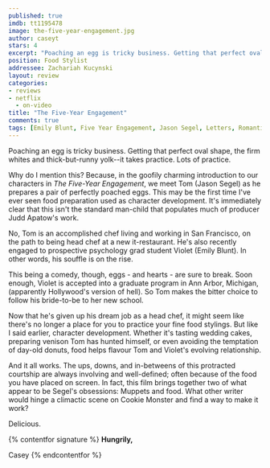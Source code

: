 ```yaml
---
published: true
imdb: tt1195478
image: the-five-year-engagement.jpg
author: caseyt 
stars: 4
excerpt: "Poaching an egg is tricky business. Getting that perfect oval shape, the firm whites and thick-but-runny yolk&mdash;it takes practice. Lots of practice."
position: Food Stylist
addressee: Zachariah Kucynski
layout: review
categories:
- reviews
- netflix
  - on-video
title: "The Five-Year Engagement"
comments: true
tags: [Emily Blunt, Five Year Engagement, Jason Segel, Letters, Romantic Comedy]
---
```

Poaching an egg is tricky business. Getting that perfect oval shape, the firm whites and thick-but-runny yolk--it takes practice. Lots of practice.

Why do I mention this? Because, in the goofily charming introduction to our characters in _The Five-Year Engagement_, we meet Tom (Jason Segel) as he prepares a pair of perfectly poached eggs. This may be the first time I've ever seen food preparation used as character development. It's immediately clear that this isn't the standard man-child that populates much of producer Judd Apatow's work.

No, Tom is an accomplished chef living and working in San Francisco, on the path to being head chef at a new it-restaurant. He's also recently engaged to prospective psychology grad student Violet (Emily Blunt). In other words, his souffle is on the rise.

This being a comedy, though, eggs - and hearts - are sure to break. Soon enough, Violet is accepted into a graduate program in Ann Arbor, Michigan, (apparently Hollywood's version of hell). So Tom makes the bitter choice to follow his bride-to-be to her new school.

Now that he's given up his dream job as a head chef, it might seem like there's no longer a place for you to practice your fine food stylings. But like I said earlier, character development. Whether it's tasting wedding cakes, preparing venison Tom has hunted himself, or even avoiding the temptation of day-old donuts, food helps flavour Tom and Violet's evolving relationship. 

And it all works. The ups, downs, and in-betweens of this protracted courtship are always involving and well-defined; often because of the food you have placed on screen. In fact, this film brings together two of what appear to be Segel's obsessions: Muppets and food. What other writer would hinge a climactic scene on Cookie Monster and find a way to make it work? 

Delicious.

{% contentfor signature %}
**Hungrily,**

Casey
{% endcontentfor %}